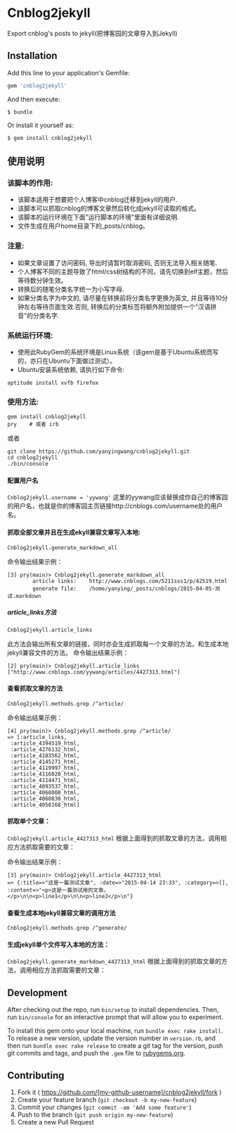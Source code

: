 # Cnblog2jekyll
Export cnblog's posts to jekyll(把博客园的文章导入到Jekyll)


## Installation

Add this line to your application's Gemfile:

```ruby
gem 'cnblog2jekyll'
```

And then execute:

    $ bundle

Or install it yourself as:

    $ gem install cnblog2jekyll


## 使用说明


### 该脚本的作用:

* 该脚本适用于想要把个人博客中cnblog迁移到jekyll的用户. 
* 该脚本可以抓取cnblog的博客文章然后转化成jekyll可读取的格式。
* 该脚本的运行环境在下面"运行脚本的环境"里面有详细说明.
* 文件生成在用户home目录下的_posts/cnblog。
     

### 注意:

* 如果文章设置了访问密码, 导出时请暂时取消密码, 否则无法导入相关随笔.
* 个人博客不同的主题导致了html/css树结构的不同，请先切换到elf主题，然后等待数分钟生效。
* 转换后的随笔分类名字统一为小写字母.
* 如果分类名字为中文的, 请尽量在转换前将分类名字更换为英文, 并且等待10分钟左右等待页面生效.否则, 转换后的分类标签将额外附加提供一个"汉语拼音"的分类名字.
     

### 系统运行环境:

* 使用此RubyGem的系统环境是Linux系统（该gem是基于Ubuntu系统而写的，亦只在Ubuntu下面做过测试）。
* Ubuntu安装系统依赖, 请执行如下命令:
```shell
aptitude install xvfb firefox
 ```


 ### 使用方法:
 ```shell
gem install cnblog2jekyll
pry    # 或者 irb
```
或者
```shell
git clone https://github.com/yanyingwang/cnblog2jekyll.git
cd cnblog2jekyll
./bin/console
```


#### 配置用户名
`Cnblog2jekyll.username = 'yywang'`
这里的yywang应该替换成你自己的博客园的用户名，也就是你的博客园主页链接http://cnblogs.com/username处的用户名。



#### 抓取全部文章并且在生成ekyll兼容文章写入本地:
`Cnblog2jekyll.generate_markdown_all`

命令输出结果示例：
```shell
[3] pry(main)> Cnblog2jekyll.generate_markdown_all
        article links:    http://www.cnblogs.com/5211sss1/p/42519.html
        generate file:    /home/yanying/_posts/cnblogs/2015-04-05-测试.markdown
```



##### article_links方法
`Cnblog2jekyll.article_links`

此方法会输出所有文章的链接，同时亦会生成抓取每一个文章的方法，和生成本地jekyll兼容文件的方法。
命令输出结果示例：
```shell
[2] pry(main)> Cnblog2jekyll.article_links
["http://www.cnblogs.com/yywang/articles/4427313.html"]
```


#### 查看抓取文章的方法
`Cnblog2jekyll.methods.grep /^article/`

 命令输出结果示例：
 ```shell
 [4] pry(main)> Cnblog2jekyll.methods.grep /^article/
 => [:article_links,
  :article_4394519_html,
  :article_4276132_html,
  :article_4183562_html,
  :article_4145271_html,
  :article_4119997_html,
  :article_4116020_html,
  :article_4114471_html,
  :article_4093537_html,
  :article_4068008_html,
  :article_4060830_html,
  :article_4058168_html]
```


#### 抓取单个文章：
`Cnblog2jekyll.article_4427313_html`
根据上面得到的抓取文章的方法，调用相应方法抓取需要的文章：

命令输出结果示例：
```shell
[3] pry(main)> Cnblog2jekyll.article_4427313_html
=> {:title=>"这是一篇测试文章", :date=>"2015-04-14 23:33", :category=>[], :content=>"<p>这是一篇测试用的文章。</p>\n\n<p>line1</p>\n\n<p>line2</p>\n"}
```



#### 查看生成本地jekyll兼容文章的调用方法
`Cnblog2jekyll.methods.grep /^generate/`



#### 生成jekyll单个文件写入本地的方法：
`Cnblog2jekyll.generate_markdown_4427313_html`
根据上面得到的抓取文章的方法，调用相应方法抓取需要的文章：





## Development

After checking out the repo, run `bin/setup` to install dependencies. Then, run `bin/console` for an interactive prompt that will allow you to experiment.

To install this gem onto your local machine, run `bundle exec rake install`. To release a new version, update the version number in `version.rb`, and then run `bundle exec rake release` to create a git tag for the version, push git commits and tags, and push the `.gem` file to [rubygems.org](https://rubygems.org).

## Contributing

1. Fork it ( https://github.com/[my-github-username]/cnblog2jekyll/fork )
2. Create your feature branch (`git checkout -b my-new-feature`)
3. Commit your changes (`git commit -am 'Add some feature'`)
4. Push to the branch (`git push origin my-new-feature`)
5. Create a new Pull Request
